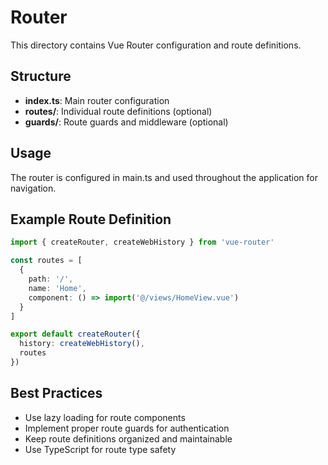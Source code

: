 # Router

This directory contains Vue Router configuration and route definitions.

## Structure

- **index.ts**: Main router configuration
- **routes/**: Individual route definitions (optional)
- **guards/**: Route guards and middleware (optional)

## Usage

The router is configured in main.ts and used throughout the application for navigation.

## Example Route Definition

```typescript
import { createRouter, createWebHistory } from 'vue-router'

const routes = [
  {
    path: '/',
    name: 'Home',
    component: () => import('@/views/HomeView.vue')
  }
]

export default createRouter({
  history: createWebHistory(),
  routes
})
```

## Best Practices

- Use lazy loading for route components
- Implement proper route guards for authentication
- Keep route definitions organized and maintainable
- Use TypeScript for route type safety
